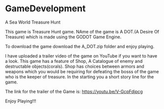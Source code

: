 # GameDevelopment
A Sea World Treasure Hunt

This game is Treasure Hunt game. NAme of the game is A DOT.(A Desire Of Treasure) which is made using the GODOT Game Engine.

To download the game download the A_DOT.zip folder and enjoy playing.

I have uploaded a trailer video of the game on YouTube if you want to have a look.
This game has a feature of Shop, A Catalogue of enemy and destructable objects(corals). Shop has choices between armors and weapons which you would be requiring for defeating the bosss of the game who is the keeper of treasure.
In the starting you a short story line for the game.

The link for the trailer of the Game is: https://youtu.be/V-GcpFdjpcg


Enjoy Playing!!!

